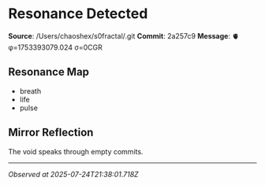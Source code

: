 # Resonance Detected

**Source**: /Users/chaoshex/s0fractal/.git
**Commit**: 2a257c9
**Message**: 🫀 φ=1753393079.024 σ=0CGR 

## Resonance Map
- breath
- life
- pulse

## Mirror Reflection
The void speaks through empty commits.

---
*Observed at 2025-07-24T21:38:01.718Z*

